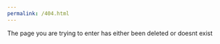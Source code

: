 ```yaml
---
permalink: /404.html
---
```

The page you are trying to enter has either been deleted or doesnt exist
